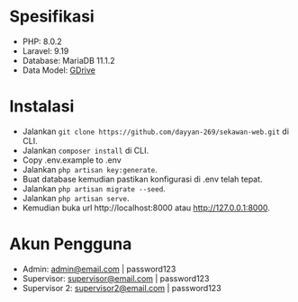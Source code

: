 # Spesifikasi
* PHP: 8.0.2
* Laravel: 9.19
* Database: MariaDB 11.1.2
* Data Model: [GDrive](https://drive.google.com/file/d/1GsLNOT8WDP5n2lz3yDZ-EtVWkMzJUlhm/view?usp=sharing)

# Instalasi
* Jalankan `git clone https://github.com/dayyan-269/sekawan-web.git` di CLI.
* Jalankan `composer install` di CLI.
* Copy .env.example to .env
* Jalankan `php artisan key:generate`.
* Buat database kemudian pastikan konfigurasi di .env telah tepat.
* Jalankan `php artisan migrate --seed`.
* Jalankan `php artisan serve`.
* Kemudian buka url http://localhost:8000 atau http://127.0.0.1:8000.

# Akun Pengguna
* Admin: admin@email.com | password123
* Supervisor: supervisor@email.com | password123
* Supervisor 2: supervisor2@email.com | password123
